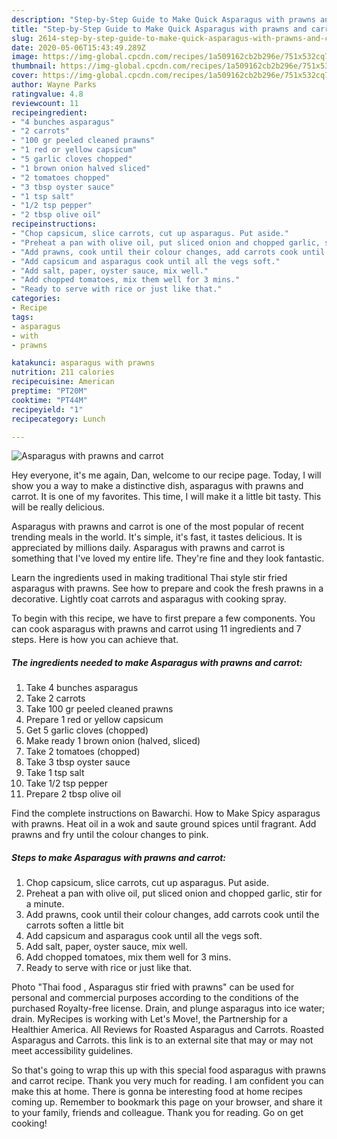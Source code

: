 ```yaml
---
description: "Step-by-Step Guide to Make Quick Asparagus with prawns and carrot"
title: "Step-by-Step Guide to Make Quick Asparagus with prawns and carrot"
slug: 2614-step-by-step-guide-to-make-quick-asparagus-with-prawns-and-carrot
date: 2020-05-06T15:43:49.289Z
image: https://img-global.cpcdn.com/recipes/1a509162cb2b296e/751x532cq70/asparagus-with-prawns-and-carrot-recipe-main-photo.jpg
thumbnail: https://img-global.cpcdn.com/recipes/1a509162cb2b296e/751x532cq70/asparagus-with-prawns-and-carrot-recipe-main-photo.jpg
cover: https://img-global.cpcdn.com/recipes/1a509162cb2b296e/751x532cq70/asparagus-with-prawns-and-carrot-recipe-main-photo.jpg
author: Wayne Parks
ratingvalue: 4.8
reviewcount: 11
recipeingredient:
- "4 bunches asparagus"
- "2 carrots"
- "100 gr peeled cleaned prawns"
- "1 red or yellow capsicum"
- "5 garlic cloves chopped"
- "1 brown onion halved sliced"
- "2 tomatoes chopped"
- "3 tbsp oyster sauce"
- "1 tsp salt"
- "1/2 tsp pepper"
- "2 tbsp olive oil"
recipeinstructions:
- "Chop capsicum, slice carrots, cut up asparagus. Put aside."
- "Preheat a pan with olive oil, put sliced onion and chopped garlic, stir for a minute."
- "Add prawns, cook until their colour changes, add carrots cook until the carrots soften a little bit"
- "Add capsicum and asparagus cook until all the vegs soft."
- "Add salt, paper, oyster sauce, mix well."
- "Add chopped tomatoes, mix them well for 3 mins."
- "Ready to serve with rice or just like that."
categories:
- Recipe
tags:
- asparagus
- with
- prawns

katakunci: asparagus with prawns 
nutrition: 211 calories
recipecuisine: American
preptime: "PT20M"
cooktime: "PT44M"
recipeyield: "1"
recipecategory: Lunch

---
```



![Asparagus with prawns and carrot](https://img-global.cpcdn.com/recipes/1a509162cb2b296e/751x532cq70/asparagus-with-prawns-and-carrot-recipe-main-photo.jpg)

Hey everyone, it's me again, Dan, welcome to our recipe page. Today, I will show you a way to make a distinctive dish, asparagus with prawns and carrot. It is one of my favorites. This time, I will make it a little bit tasty. This will be really delicious.

Asparagus with prawns and carrot is one of the most popular of recent trending meals in the world. It's simple, it's fast, it tastes delicious. It is appreciated by millions daily. Asparagus with prawns and carrot is something that I've loved my entire life. They're fine and they look fantastic.

Learn the ingredients used in making traditional Thai style stir fried asparagus with prawns. See how to prepare and cook the fresh prawns in a decorative. Lightly coat carrots and asparagus with cooking spray.


To begin with this recipe, we have to first prepare a few components. You can cook asparagus with prawns and carrot using 11 ingredients and 7 steps. Here is how you can achieve that.

<!--inarticleads1-->

##### The ingredients needed to make Asparagus with prawns and carrot:

1. Take 4 bunches asparagus
1. Take 2 carrots
1. Take 100 gr peeled cleaned prawns
1. Prepare 1 red or yellow capsicum
1. Get 5 garlic cloves (chopped)
1. Make ready 1 brown onion (halved, sliced)
1. Take 2 tomatoes (chopped)
1. Take 3 tbsp oyster sauce
1. Take 1 tsp salt
1. Take 1/2 tsp pepper
1. Prepare 2 tbsp olive oil


Find the complete instructions on Bawarchi. How to Make Spicy asparagus with prawns. Heat oil in a wok and saute ground spices until fragrant. Add prawns and fry until the colour changes to pink. 

<!--inarticleads2-->

##### Steps to make Asparagus with prawns and carrot:

1. Chop capsicum, slice carrots, cut up asparagus. Put aside.
1. Preheat a pan with olive oil, put sliced onion and chopped garlic, stir for a minute.
1. Add prawns, cook until their colour changes, add carrots cook until the carrots soften a little bit
1. Add capsicum and asparagus cook until all the vegs soft.
1. Add salt, paper, oyster sauce, mix well.
1. Add chopped tomatoes, mix them well for 3 mins.
1. Ready to serve with rice or just like that.


Photo &#34;Thai food , Asparagus stir fried with prawns&#34; can be used for personal and commercial purposes according to the conditions of the purchased Royalty-free license. Drain, and plunge asparagus into ice water; drain. MyRecipes is working with Let&#39;s Move!, the Partnership for a Healthier America. All Reviews for Roasted Asparagus and Carrots. Roasted Asparagus and Carrots. this link is to an external site that may or may not meet accessibility guidelines. 

So that's going to wrap this up with this special food asparagus with prawns and carrot recipe. Thank you very much for reading. I am confident you can make this at home. There is gonna be interesting food at home recipes coming up. Remember to bookmark this page on your browser, and share it to your family, friends and colleague. Thank you for reading. Go on get cooking!
